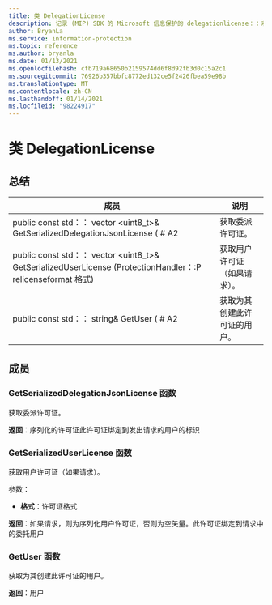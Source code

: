 ```yaml
---
title: 类 DelegationLicense
description: 记录 (MIP) SDK 的 Microsoft 信息保护的 delegationlicense：：未定义的类。
author: BryanLa
ms.service: information-protection
ms.topic: reference
ms.author: bryanla
ms.date: 01/13/2021
ms.openlocfilehash: cfb719a68650b2159574dd6f8d92fb3d0c15a2c1
ms.sourcegitcommit: 76926b357bbfc8772ed132ce5f2426fbea59e98b
ms.translationtype: MT
ms.contentlocale: zh-CN
ms.lasthandoff: 01/14/2021
ms.locfileid: "98224917"
---
```

# <a name="class-delegationlicense"></a>类 DelegationLicense 
  
## <a name="summary"></a>总结
 成员                        | 说明                                
--------------------------------|---------------------------------------------
public const std：： vector \<uint8_t\>& GetSerializedDelegationJsonLicense ( # A2  |  获取委派许可证。
public const std：： vector \<uint8_t\>& GetSerializedUserLicense (ProtectionHandler：:P relicenseformat 格式)   |  获取用户许可证（如果请求）。
public const std：： string& GetUser ( # A2  |  获取为其创建此许可证的用户。
  
## <a name="members"></a>成员
  
### <a name="getserializeddelegationjsonlicense-function"></a>GetSerializedDelegationJsonLicense 函数
获取委派许可证。

  
**返回**：序列化的许可证此许可证绑定到发出请求的用户的标识
  
### <a name="getserializeduserlicense-function"></a>GetSerializedUserLicense 函数
获取用户许可证（如果请求）。

参数：  
* **格式**：许可证格式



  
**返回**：如果请求，则为序列化用户许可证，否则为空矢量。此许可证绑定到请求中的委托用户
  
### <a name="getuser-function"></a>GetUser 函数
获取为其创建此许可证的用户。

  
**返回**：用户